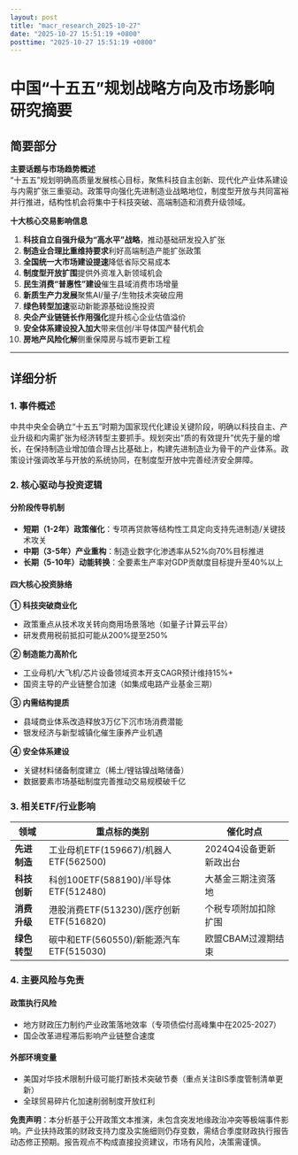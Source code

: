 ```yaml
---
layout: post
title: "macr_research_2025-10-27"
date: "2025-10-27 15:51:19 +0800"
posttime: "2025-10-27 15:51:19 +0800"
---
```


# 中国“十五五”规划战略方向及市场影响研究摘要

## 简要部分
**主要话题与市场趋势概述**  
“十五五”规划明确高质量发展核心目标，聚焦科技自主创新、现代化产业体系建设与内需扩张三重驱动。政策导向强化先进制造业战略地位，制度型开放与共同富裕并行推进，结构性机会将集中于科技突破、高端制造和消费升级领域。

**十大核心交易影响信息**  
1. **科技自立自强升级为“高水平”战略**，推动基础研发投入扩张  
2. **制造业合理比重维持要求**利好高端制造产能扩张政策  
3. **全国统一大市场建设提速**降低省际交易成本  
4. **制度型开放扩围**提供外资准入新领域机会  
5. **民生消费“普惠性”建设**催生县域消费市场增量  
6. **新质生产力发展**聚焦AI/量子/生物技术突破应用  
7. **绿色转型加速**驱动新能源基础设施投资  
8. **央企产业链链长作用强化**提升核心企业估值溢价  
9. **安全体系建设投入加大**带来信创/半导体国产替代机会  
10. **房地产风险化解**侧重保障房与城市更新工程  

---

## 详细分析

### 1. 事件概述
中共中央全会确立“十五五”时期为国家现代化建设关键阶段，明确以科技自主、产业升级和内需扩张为经济转型主要抓手。规划突出“质的有效提升”优先于量的增长，在保持制造业增加值合理占比基础上，构建先进制造业为骨干的产业体系。政策设计强调改革与开放的系统协同，在制度型开放中完善经济安全屏障。

### 2. 核心驱动与投资逻辑
#### 分阶段传导机制  
- **短期（1-2年）政策催化**：专项再贷款等结构性工具定向支持先进制造/关键技术攻关  
- **中期（3-5年）产业重构**：制造业数字化渗透率从52%向70%目标推进  
- **长期（5-10年）动能转换**：全要素生产率对GDP贡献度目标提升至40%以上  

#### 四大核心投资脉络  
**① 科技突破商业化**  
- 政策重点从技术攻关转向商用场景落地（如量子计算云平台）  
- 研发费用税前抵扣可能从200%提至250%  

**② 制造能力高阶化**  
- 工业母机/大飞机/芯片设备领域资本开支CAGR预计维持15%+  
- 国资主导的产业链整合加速（如集成电路产业基金三期）  

**③ 内需结构提质**  
- 县域商业体系改造释放3万亿下沉市场消费潜能  
- 银发经济与新型城镇化催生康养产业机遇  

**④ 安全体系建设**  
- 关键材料储备制度建立（稀土/锂钴镍战略储备）  
- 数据要素市场基础制度完善推动交易规模破千亿  

### 3. 相关ETF/行业影响
| 领域                | 重点标的类别                  | 催化时点                |
|---------------------|-----------------------------|-----------------------|
| **先进制造**        | 工业母机ETF(159667)/机器人ETF(562500) | 2024Q4设备更新新政出台 |
| **科技创新**        | 科创100ETF(588190)/半导体ETF(512480) | 大基金三期注资落地    |
| **消费升级**        | 港股消费ETF(513230)/医疗创新ETF(516820) | 个税专项附加扣除扩围  |
| **绿色转型**        | 碳中和ETF(560550)/新能源汽车ETF(515030) | 欧盟CBAM过渡期结束    |

### 4. 主要风险与免责
#### 政策执行风险  
- 地方财政压力制约产业政策落地效率（专项债偿付高峰集中在2025-2027）  
- 国企改革进程滞后影响产业链整合速度  

#### 外部环境变量  
- 美国对华技术限制升级可能打断技术突破节奏（重点关注BIS季度管制清单更新）  
- 全球贸易碎片化加速削弱制度开放红利  

**免责声明**：本分析基于公开政策文本推演，未包含突发地缘政治冲突等极端事件影响。产业扶持政策的财政支持力度及实施细则仍存变数，需结合季度财政执行报告动态修正预期。报告观点不构成直接投资建议，市场有风险，决策需谨慎。